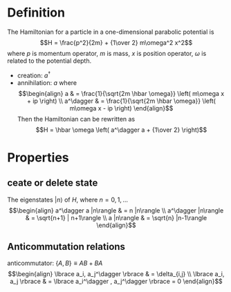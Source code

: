 # Definition
The Hamiltonian for a particle in a one-dimensional parabolic potential is
$$H = \frac{p^2}{2m} + {1\over 2} m\omega^2 x^2$$
where $p$ is momentum operator, $m$ is mass, $x$ is position operator, $\omega$ is related to the potential depth.

- creation: $a^\dagger$   
- annihilation: $a$
where
$$\begin{align}
a & = \frac{1}{\sqrt{2m \hbar \omega}} \left( m\omega x + ip \right) \\
a^\dagger & = \frac{1}{\sqrt{2m \hbar \omega}} \left( m\omega x - ip \right) 
\end{align}$$
Then the Hamiltonian can be rewritten as 
$$H = \hbar \omega \left( a^\dagger a + {1\over 2} \right)$$

# Properties
## ceate or delete state
The eigenstates $|n\rangle$ of $H$, where $n = 0, 1, \ldots$ 
$$\begin{align}
a^\dagger a |n\rangle & = n |n\rangle \\
a^\dagger |n\rangle & = \sqrt{n+1} | n+1\rangle \\
a |n\rangle & = \sqrt{n} |n-1\rangle
\end{align}$$

## Anticommutation relations
anticommutator: $\lbrace A, B\rbrace\equiv AB + BA$
$$\begin{align}
\lbrace a_i, a_j^\dagger \rbrace & = \delta_{i,j} \\
\lbrace a_i, a_j \rbrace & = \lbrace a_i^\dagger , a_j^\dagger \rbrace = 0
\end{align}$$

